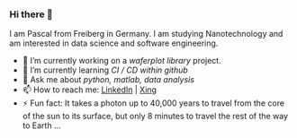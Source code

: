 ### Hi there 👋

I am Pascal from Freiberg in Germany. I am studying Nanotechnology and am interested in data science and software engineering.

- 🔭 I’m currently working on a *waferplot library* project.
- 🌱 I’m currently learning *CI / CD within github*
- 💬 Ask me about *python, matlab, data analysis*
- 📫 How to reach me: [LinkedIn](https://www.linkedin.com/in/muster-pascal/) | [Xing](https://www.xing.com/profile/Pascal_Muster2/cv)
- ⚡ Fun fact: It takes a photon up to 40,000 years to travel from the core of the sun to its surface, but only 8 minutes to travel the rest of the way to Earth ...

<!--
**musterp/musterp** is a ✨ _special_ ✨ repository because its `README.md` (this file) appears on your GitHub profile.
-->
